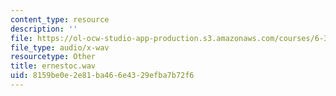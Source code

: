 ```yaml
---
content_type: resource
description: ''
file: https://ol-ocw-studio-app-production.s3.amazonaws.com/courses/6-341-discrete-time-signal-processing-fall-2005/8159be0e2e81ba466e4329efba7b72f6_ernestoc.wav
file_type: audio/x-wav
resourcetype: Other
title: ernestoc.wav
uid: 8159be0e-2e81-ba46-6e43-29efba7b72f6
---
```

